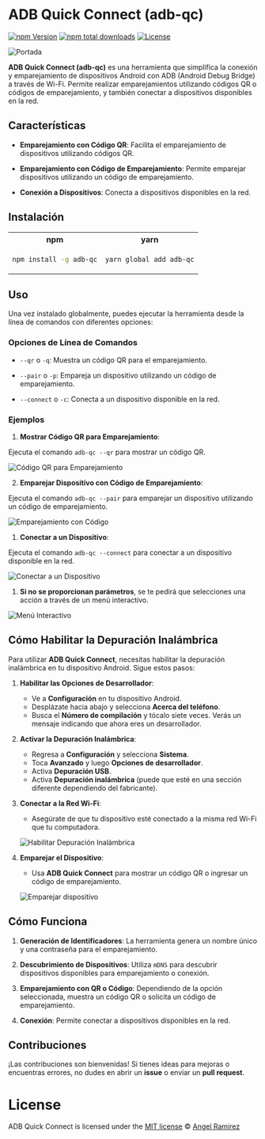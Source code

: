 # ADB Quick Connect (adb-qc)

[![npm Version](https://img.shields.io/npm/v/adb-qc.svg)](https://www.npmjs.com/package/adb-qc)
[![npm total downloads](https://img.shields.io/npm/dt/adb-qc.svg)](https://img.shields.io/npm/dt/adb-qc.svg)
[![License](https://img.shields.io/npm/l/adb-qc.svg)](https://www.npmjs.com/package/adb-qc)

![Portada](screens/screen.jpg)

**ADB Quick Connect (adb-qc)** es una herramienta que simplifica la conexión y emparejamiento de dispositivos Android con ADB (Android Debug Bridge) a través de Wi-Fi. Permite realizar emparejamientos utilizando códigos QR o códigos de emparejamiento, y también conectar a dispositivos disponibles en la red.

## Características

-  **Emparejamiento con Código QR**: Facilita el emparejamiento de dispositivos utilizando códigos QR.

-  **Emparejamiento con Código de Emparejamiento**: Permite emparejar dispositivos utilizando un código de emparejamiento.

-  **Conexión a Dispositivos**: Conecta a dispositivos disponibles en la red.

## Instalación

<table>
<tr>
  <th>npm</th>
  <th>yarn</th>
</tr>
<tr>
<td>

```sh
npm install -g adb-qc
```

</td>
<td>

```sh
yarn global add adb-qc
```

</td>
</tr>
</table>

## Uso

Una vez instalado globalmente, puedes ejecutar la herramienta desde la línea de comandos con diferentes opciones:

### Opciones de Línea de Comandos

-  `--qr` o `-q`: Muestra un código QR para el emparejamiento.

-  `--pair` o `-p`: Empareja un dispositivo utilizando un código de emparejamiento.

-  `--connect` o `-c`: Conecta a un dispositivo disponible en la red.

### Ejemplos

1.  **Mostrar Código QR para Emparejamiento**:

Ejecuta el comando `adb-qc --qr` para mostrar un código QR.

![Código QR para Emparejamiento](https://vhs.charm.sh/vhs-1WFMsVw9YyHIk67XI8Stni.gif)

2.  **Emparejar Dispositivo con Código de Emparejamiento**:

Ejecuta el comando `adb-qc --pair` para emparejar un dispositivo utilizando un código de emparejamiento.

![Emparejamiento con Código](https://vhs.charm.sh/vhs-7DtxrVASpZxPdXtdnvotrz.gif)

1.  **Conectar a un Dispositivo**:

Ejecuta el comando `adb-qc --connect` para conectar a un dispositivo disponible en la red.

![Conectar a un Dispositivo](https://vhs.charm.sh/vhs-78haN7iKNzL0u4TytgIhuZ.gif)

1.  **Si no se proporcionan parámetros**, se te pedirá que selecciones una acción a través de un menú interactivo.

![Menú Interactivo](https://vhs.charm.sh/vhs-2hMe40LjsvRAwoCly2bhyY.gif)

## Cómo Habilitar la Depuración Inalámbrica

Para utilizar **ADB Quick Connect**, necesitas habilitar la depuración inalámbrica en tu dispositivo Android. Sigue estos pasos:

1. **Habilitar las Opciones de Desarrollador**:
   - Ve a **Configuración** en tu dispositivo Android.
   - Desplázate hacia abajo y selecciona **Acerca del teléfono**.
   - Busca el **Número de compilación** y tócalo siete veces. Verás un mensaje indicando que ahora eres un desarrollador.

2. **Activar la Depuración Inalámbrica**:
   - Regresa a **Configuración** y selecciona **Sistema**.
   - Toca **Avanzado** y luego **Opciones de desarrollador**.
   - Activa **Depuración USB**.
   - Activa **Depuración inalámbrica** (puede que esté en una sección diferente dependiendo del fabricante).

3. **Conectar a la Red Wi-Fi**:
   - Asegúrate de que tu dispositivo esté conectado a la misma red Wi-Fi que tu computadora.

   ![Habilitar Depuración Inalámbrica](screens/developer-settings.jpg)

4. **Emparejar el Dispositivo**:
   - Usa **ADB Quick Connect** para mostrar un código QR o ingresar un código de emparejamiento.

   ![Emparejar dispositivo](screens/wireless-debugging.jpg)

## Cómo Funciona

1.  **Generación de Identificadores**: La herramienta genera un nombre único y una contraseña para el emparejamiento.

2.  **Descubrimiento de Dispositivos**: Utiliza `mDNS` para descubrir dispositivos disponibles para emparejamiento o conexión.

3.  **Emparejamiento con QR o Código**: Dependiendo de la opción seleccionada, muestra un código QR o solicita un código de emparejamiento.

4.  **Conexión**: Permite conectar a dispositivos disponibles en la red.

## Contribuciones

¡Las contribuciones son bienvenidas! Si tienes ideas para mejoras o encuentras errores, no dudes en abrir un **issue** o enviar un **pull request**.

# License

ADB Quick Connect is licensed under the [MIT license](https://github.com/AngelKrak/adb-qc/blob/main/LICENSE) © [Angel Ramirez](https://github.com/AngelKrak/)

